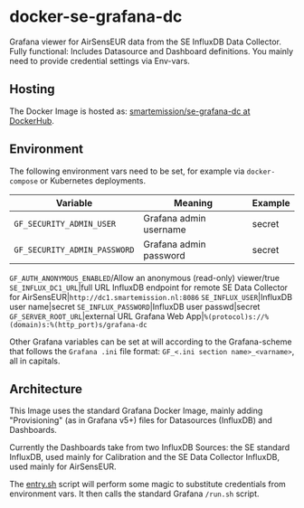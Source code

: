 # docker-se-grafana-dc

Grafana viewer for AirSensEUR data from the SE InfluxDB Data Collector. Fully functional:
Includes Datasource and Dashboard definitions. You mainly need to provide
credential settings via Env-vars.

## Hosting

The Docker Image is hosted as: [smartemission/se-grafana-dc at DockerHub](https://hub.docker.com/r/smartemission/se-grafana-dc).

## Environment

The following environment vars need to be set, for example via `docker-compose` or Kubernetes deployments.

Variable|Meaning |Example
---|---|--- 
`GF_SECURITY_ADMIN_USER`|Grafana admin username|secret
`GF_SECURITY_ADMIN_PASSWORD`|Grafana admin password|secret
`GF_AUTH_ANONYMOUS_ENABLED`/Allow an anonymous (read-only) viewer/true
`SE_INFLUX_DC1_URL`|full URL InfluxDB endpoint for remote SE Data Collector for AirSensEUR|`http://dc1.smartemission.nl:8086`
`SE_INFLUX_USER`|InfluxDB user name|secret
`SE_INFLUX_PASSWORD`|InfluxDB user passwd|secret
`GF_SERVER_ROOT_URL`|external URL Grafana Web App|`%(protocol)s://%(domain)s:%(http_port)s/grafana-dc`

Other Grafana variables can be set at will according to the Grafana-scheme that follows
the `Grafana .ini` file format: `GF_<.ini section name>_<varname>`, all in capitals.

## Architecture

This Image uses the standard Grafana Docker Image, mainly 
adding "Provisioning" (as in Grafana v5+) files for Datasources (InfluxDB) and
Dashboards. 

Currently the Dashboards take from two InfluxDB Sources: the SE standard InfluxDB, used
mainly for Calibration and the SE Data Collector InfluxDB, used mainly for AirSensEUR.

The [entry.sh](entry.sh) script will perform
some magic to substitute credentials from environment vars.
It then calls the standard Grafana `/run.sh` script.
